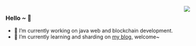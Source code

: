 <img align="right" src="https://github-readme-stats.vercel.app/api?username=onee-io&show_icons=true&icon_color=CE1D2D&text_color=718096&bg_color=00000000&hide_title=true&hide_border=true" />

### Hello ~ 👋

- 🔭 I’m currently working on java web and blockchain development.
- 🌱 I’m currently learning and sharding on [my blog](https://www.onee.top/), welcome~

<!--
**onee-io/onee-io** is a ✨ _special_ ✨ repository because its `README.md` (this file) appears on your GitHub profile.

Here are some ideas to get you started:

- 🔭 I’m currently working on ...
- 🌱 I’m currently learning ...
- 👯 I’m looking to collaborate on ...
- 🤔 I’m looking for help with ...
- 💬 Ask me about ...
- 📫 How to reach me: ...
- 😄 Pronouns: ...
- ⚡ Fun fact: ...
-->
